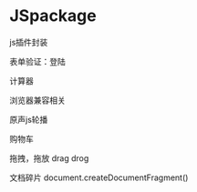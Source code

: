 # JSpackage
js插件封装

表单验证：登陆

计算器

浏览器兼容相关

原声js轮播

购物车

拖拽，拖放 drag drog

文档碎片
	document.createDocumentFragment()